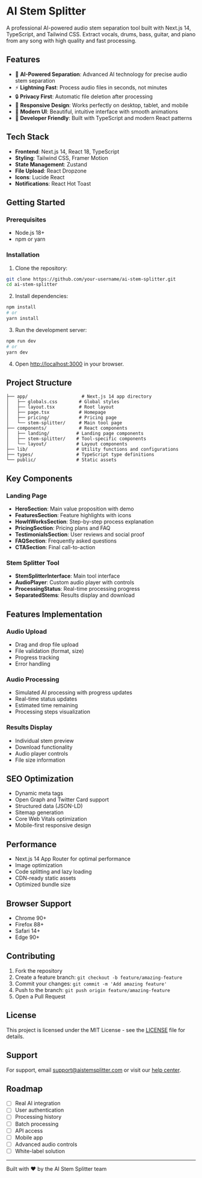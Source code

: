 # AI Stem Splitter

A professional AI-powered audio stem separation tool built with Next.js 14, TypeScript, and Tailwind CSS. Extract vocals, drums, bass, guitar, and piano from any song with high quality and fast processing.

## Features

- 🎵 **AI-Powered Separation**: Advanced AI technology for precise audio stem separation
- ⚡ **Lightning Fast**: Process audio files in seconds, not minutes
- 🔒 **Privacy First**: Automatic file deletion after processing
- 📱 **Responsive Design**: Works perfectly on desktop, tablet, and mobile
- 🎨 **Modern UI**: Beautiful, intuitive interface with smooth animations
- 🔧 **Developer Friendly**: Built with TypeScript and modern React patterns

## Tech Stack

- **Frontend**: Next.js 14, React 18, TypeScript
- **Styling**: Tailwind CSS, Framer Motion
- **State Management**: Zustand
- **File Upload**: React Dropzone
- **Icons**: Lucide React
- **Notifications**: React Hot Toast

## Getting Started

### Prerequisites

- Node.js 18+ 
- npm or yarn

### Installation

1. Clone the repository:
```bash
git clone https://github.com/your-username/ai-stem-splitter.git
cd ai-stem-splitter
```

2. Install dependencies:
```bash
npm install
# or
yarn install
```

3. Run the development server:
```bash
npm run dev
# or
yarn dev
```

4. Open [http://localhost:3000](http://localhost:3000) in your browser.

## Project Structure

```
├── app/                    # Next.js 14 app directory
│   ├── globals.css        # Global styles
│   ├── layout.tsx         # Root layout
│   ├── page.tsx           # Homepage
│   ├── pricing/           # Pricing page
│   └── stem-splitter/     # Main tool page
├── components/            # React components
│   ├── landing/          # Landing page components
│   ├── stem-splitter/    # Tool-specific components
│   └── layout/           # Layout components
├── lib/                  # Utility functions and configurations
├── types/                # TypeScript type definitions
└── public/               # Static assets
```

## Key Components

### Landing Page
- **HeroSection**: Main value proposition with demo
- **FeaturesSection**: Feature highlights with icons
- **HowItWorksSection**: Step-by-step process explanation
- **PricingSection**: Pricing plans and FAQ
- **TestimonialsSection**: User reviews and social proof
- **FAQSection**: Frequently asked questions
- **CTASection**: Final call-to-action

### Stem Splitter Tool
- **StemSplitterInterface**: Main tool interface
- **AudioPlayer**: Custom audio player with controls
- **ProcessingStatus**: Real-time processing progress
- **SeparatedStems**: Results display and download

## Features Implementation

### Audio Upload
- Drag and drop file upload
- File validation (format, size)
- Progress tracking
- Error handling

### Audio Processing
- Simulated AI processing with progress updates
- Real-time status updates
- Estimated time remaining
- Processing steps visualization

### Results Display
- Individual stem preview
- Download functionality
- Audio player controls
- File size information

## SEO Optimization

- Dynamic meta tags
- Open Graph and Twitter Card support
- Structured data (JSON-LD)
- Sitemap generation
- Core Web Vitals optimization
- Mobile-first responsive design

## Performance

- Next.js 14 App Router for optimal performance
- Image optimization
- Code splitting and lazy loading
- CDN-ready static assets
- Optimized bundle size

## Browser Support

- Chrome 90+
- Firefox 88+
- Safari 14+
- Edge 90+

## Contributing

1. Fork the repository
2. Create a feature branch: `git checkout -b feature/amazing-feature`
3. Commit your changes: `git commit -m 'Add amazing feature'`
4. Push to the branch: `git push origin feature/amazing-feature`
5. Open a Pull Request

## License

This project is licensed under the MIT License - see the [LICENSE](LICENSE) file for details.

## Support

For support, email support@aistemsplitter.com or visit our [help center](https://aistemsplitter.com/help).

## Roadmap

- [ ] Real AI integration
- [ ] User authentication
- [ ] Processing history
- [ ] Batch processing
- [ ] API access
- [ ] Mobile app
- [ ] Advanced audio controls
- [ ] White-label solution

---

Built with ❤️ by the AI Stem Splitter team
